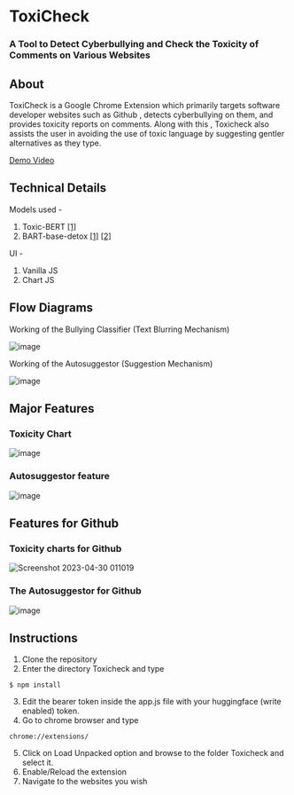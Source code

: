 # ToxiCheck
### A Tool to Detect Cyberbullying and Check the Toxicity of Comments on Various Websites
## About
ToxiCheck is a Google Chrome Extension which primarily targets software developer websites such as Github , detects cyberbullying on them, and provides toxicity reports on comments. Along with this , Toxicheck also assists the user in avoiding the use of toxic language by suggesting gentler alternatives as they type.

[Demo Video](https://drive.google.com/file/d/1AHUO4LCQu2TPE0iGI-8iwmO2IL37kES1/view?usp=sharing)

## Technical Details
Models used - 
1. Toxic-BERT [[1]](https://huggingface.co/unitary/toxic-bert)
2. BART-base-detox [[1]](https://aclanthology.org/2022.acl-long.469.pdf) [[2]](https://huggingface.co/s-nlp/bart-base-detox)

UI -
1. Vanilla JS
2. Chart JS

## Flow Diagrams
Working of the Bullying Classifier (Text Blurring Mechanism)

![image](https://github.com/harmitsb2122/ToxiCheck/assets/80470843/cecd305b-369e-4da2-90ec-3772ef95f971)

Working of the Autosuggestor (Suggestion Mechanism)

![image](https://github.com/harmitsb2122/ToxiCheck/assets/80470843/c7c28493-8c3d-412f-b15c-40b9c9ad46a6)

## Major Features

### Toxicity Chart

![image](https://user-images.githubusercontent.com/80470843/235318719-f7dc54db-7e00-4299-84f6-009baf142f49.gif)

### Autosuggestor feature

![image](https://user-images.githubusercontent.com/80470843/235319414-18d4ea10-7bc9-49c4-afd2-dedfb30ee764.gif)

## Features for Github

### Toxicity charts for Github

![Screenshot 2023-04-30 011019](https://user-images.githubusercontent.com/80470843/235321248-55b7b9c5-df7a-47a7-9fc5-f82a52de2efb.png)

### The Autosuggestor for Github

![image](https://user-images.githubusercontent.com/80470843/235321099-488ea1d0-5733-49ba-8797-696838492b6e.png)

## Instructions
1. Clone the repository
2. Enter the directory Toxicheck and type 
```
$ npm install
```
3. Edit the bearer token inside the app.js file with your huggingface (write enabled) token.
4. Go to chrome browser and type 
```
chrome://extensions/
```
5. Click on Load Unpacked option and browse to the folder Toxicheck and select it.
6. Enable/Reload the extension
7. Navigate to the websites you wish
